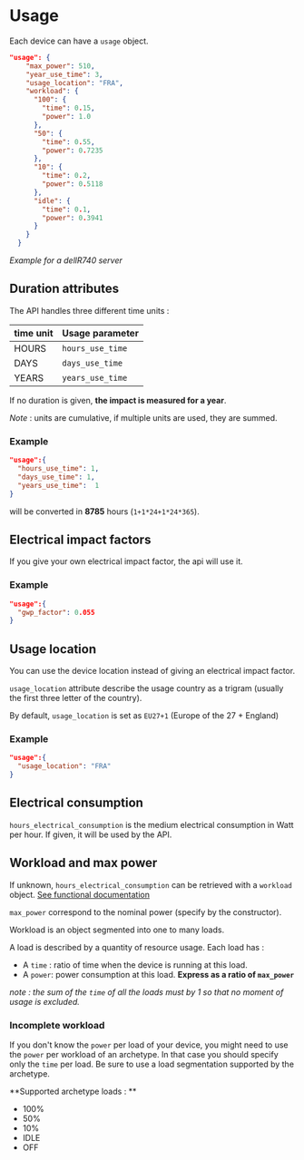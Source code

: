# Usage

Each device can have a ```usage``` object.

``` json
"usage": {
    "max_power": 510,
    "year_use_time": 3,
    "usage_location": "FRA",
    "workload": {
      "100": {
        "time": 0.15,
        "power": 1.0
      },
      "50": {
        "time": 0.55,
        "power": 0.7235
      },
      "10": {
        "time": 0.2,
        "power": 0.5118
      },
      "idle": {
        "time": 0.1,
        "power": 0.3941
      }
    }
  }
```
*Example for a dellR740 server*

## Duration attributes

The API handles three different time units :

| time unit | Usage parameter      |
|------     |-----------------     |
| HOURS     | ```hours_use_time``` |
| DAYS      | ```days_use_time```  |
| YEARS     | ```years_use_time``` |

If no duration is given, **the impact is measured for a year**.

*Note* : units are cumulative, if multiple units are used, they are summed.

### Example

```json
"usage":{
  "hours_use_time": 1,      
  "days_use_time": 1,
  "years_use_time":  1
}
```

will be converted in **8785** hours (```1+1*24+1*24*365```).

## Electrical impact factors

If you give your own electrical impact factor, the api will use it. 

### Example

```json
"usage":{
  "gwp_factor": 0.055
}
```
## Usage location

You can use the device location instead of giving an electrical impact factor.

```usage_location``` attribute describe the usage country as a trigram (usually the first three letter of the country).

By default, ```usage_location``` is set as ```EU27+1``` (Europe of the 27 + England)

### Example

```json
"usage":{
  "usage_location": "FRA"
}
```

## Electrical consumption

```hours_electrical_consumption``` is the medium electrical consumption in Watt per hour. 
If given, it will be used by the API.


## Workload and max power

If unknown, ```hours_electrical_consumption``` can be retrieved with a ```workload``` object. [See functional documentation](../FUNCTIONNAL/usage.md#retrieving-electrical-consumption)

```max_power``` correspond to the nominal power (specify by the constructor). 

Workload is an object segmented into one to many loads. 

A load is described by a quantity of resource usage. Each load has :

* A ```time``` : ratio of time when the device is running at this load. 
* A ```power```: power consumption at this load. **Express as a ratio of ```max_power```**

*note : the sum of the ```time``` of all the loads must by 1 so that no moment of usage is excluded.*

### Incomplete workload

If you don't know the ```power``` per load of your device, you might need to use the ```power``` per workload of an archetype. In that case you should specify only the ```time``` per load.
Be sure to use a load segmentation supported by the archetype.

**Supported archetype loads : **

* 100%
* 50%
* 10%
* IDLE
* OFF

